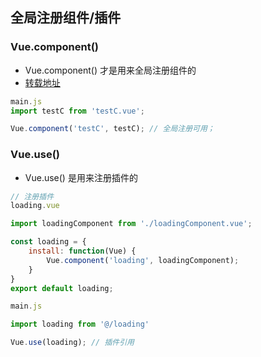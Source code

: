 ## 全局注册组件/插件

 ### Vue.component()

* Vue.component() 才是用来全局注册组件的
* [转载地址](https://www.jianshu.com/p/afa9304d2694)

``` javascript
main.js
import testC from 'testC.vue';

Vue.component('testC', testC); // 全局注册可用；
```

### Vue.use()

* Vue.use() 是用来注册插件的

``` javascript
// 注册插件
loading.vue

import loadingComponent from './loadingComponent.vue';

const loading = {
    install: function(Vue) {
        Vue.component('loading', loadingComponent);
    }
}
export default loading;

main.js

import loading from '@/loading'

Vue.use(loading); // 插件引用
```
